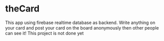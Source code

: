 # theCard

This app using firebase realtime database as backend.
Write anything on your card and post your card on the board anonymously then other people can see it!
This project is not done yet
